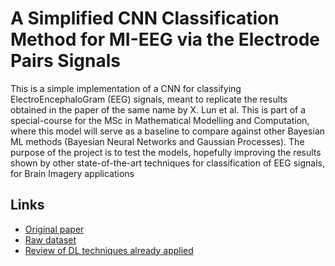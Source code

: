 # A Simplified CNN Classification Method for MI-EEG via the Electrode Pairs Signals
This is a simple implementation of a CNN for classifying ElectroEncephaloGram (EEG) signals, meant to replicate the results obtained in the paper of the same name by X. Lun et al.
This is part of a special-course for the MSc in Mathematical Modelling and Computation, where this model will serve as a baseline to compare against other Bayesian ML methods (Bayesian Neural Networks and Gaussian Processes). The purpose of the project is to test the models, hopefully improving the results shown by other state-of-the-art techniques for classification of EEG signals, for Brain Imagery applications

## Links
* [Original paper](https://www.frontiersin.org/articles/10.3389/fnhum.2020.00338/full)
* [Raw dataset](https://physionet.org/content/eegmmidb/1.0.0/)
* [Review of DL techniques already applied](https://www.researchgate.net/publication/353327259_Deep_Learning_Techniques_for_Classification_of_Electroencephalogram_EEG_Motor_Imagery_MI_Signals_A_Review)
